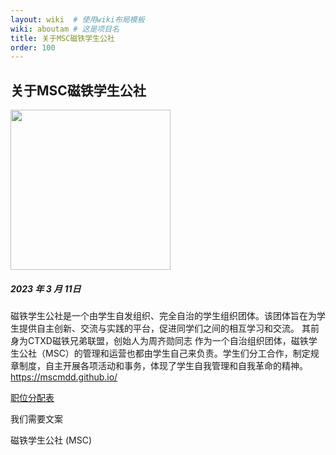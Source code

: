 ```yaml
---
layout: wiki  # 使用wiki布局模板
wiki: aboutam # 这是项目名
title: 关于MSC磁铁学生公社
order: 100
---
```

## 关于MSC磁铁学生公社
<img src="https://msc-a.netlify.app/medias/MSC.svg" width=256 height=256 />

##### 2023 年 3 月 11日
磁铁学生公社是一个由学生自发组织、完全自治的学生组织团体。该团体旨在为学生提供自主创新、交流与实践的平台，促进同学们之间的相互学习和交流。
其前身为CTXD磁铁兄弟联盟，创始人为周齐勋同志
作为一个自治组织团体，磁铁学生公社（MSC）的管理和运营也都由学生自己来负责。学生们分工合作，制定规章制度，自主开展各项活动和事务，体现了学生自我管理和自我革命的精神。
https://mscmdd.github.io/

[职位分配表](https://mscmdd.github.io/bulletin/)

我们需要文案

磁铁学生公社 (MSC)
